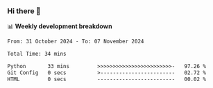 ### Hi there 👋

<!--
**rajaahdjey/rajaahdjey** is a ✨ _special_ ✨ repository because its `README.md` (this file) appears on your GitHub profile.

Here are some ideas to get you started:

- 🔭 I’m currently working on ...
- 🌱 I’m currently learning ...
- 👯 I’m looking to collaborate on ...
- 🤔 I’m looking for help with ...
- 💬 Ask me about ...
- 📫 How to reach me: ...
- 😄 Pronouns: ...
- ⚡ Fun fact: ...
-->

📊 **Weekly development breakdown**
<!--START_SECTION:waka-->

```txt
From: 31 October 2024 - To: 07 November 2024

Total Time: 34 mins

Python       33 mins         >>>>>>>>>>>>>>>>>>>>>>>>-   97.26 %
Git Config   0 secs          >------------------------   02.72 %
HTML         0 secs          -------------------------   00.02 %
```

<!--END_SECTION:waka-->
